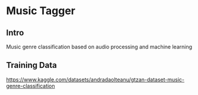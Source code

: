 # Music Tagger
## Intro
Music genre classification based on audio processing and machine learning


## Training Data
https://www.kaggle.com/datasets/andradaolteanu/gtzan-dataset-music-genre-classification
